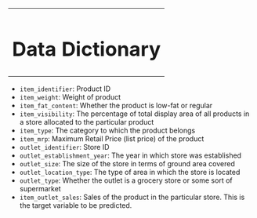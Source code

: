 <table border="0" cellspacing="0" cellpadding="0">
<tr>
<td style="text-align: center; vertical-align: middle; border: 0; outline: 0;">
<h1 style="font-size: 40px;">Data Dictionary</h1>
</td>
</tr>
</table>


- `item_identifier`: Product ID
- `item_weight`: Weight of product
- `item_fat_content`: Whether the product is low-fat or regular
- `item_visibility`: The percentage of total display area of all products in a store allocated to the particular product
- `item_type`: The category to which the product belongs
- `item_mrp`: Maximum Retail Price (list price) of the product
- `outlet_identifier`: Store ID
- `outlet_establishment_year`: The year in which store was established
- `outlet_size`: The size of the store in terms of ground area covered
- `outlet_location_type`: The type of area in which the store is located
- `outlet_type`: Whether the outlet is a grocery store or some sort of supermarket
- `item_outlet_sales`: Sales of the product in the particular store. This is the target variable to be predicted.




